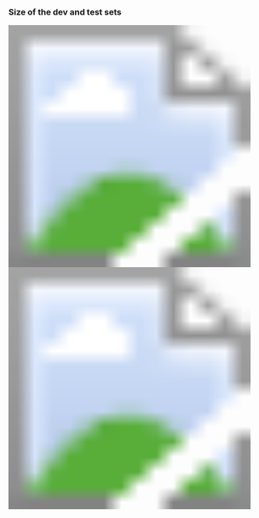 ### Size of the dev and test sets

<img src='https://raw.githubusercontent.com/yujuezhao/deeplearning-course/master/3%E3%80%81Structuring%20Machine%20Learning%20Projects/01_ml-strategy-1/02_setting-up-your-goal/images/4.PNG' style='zoom:30'>

<img src='https://raw.githubusercontent.com/yujuezhao/deeplearning-course/master/3%E3%80%81Structuring%20Machine%20Learning%20Projects/01_ml-strategy-1/02_setting-up-your-goal/images/5.PNG' style='zoom:30'>

